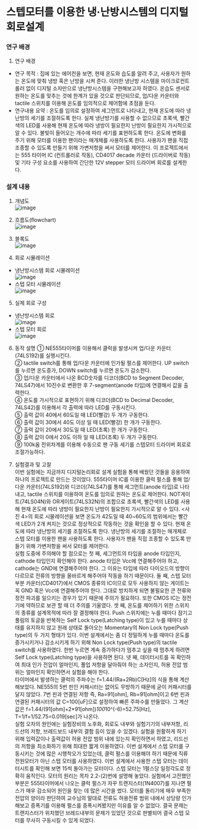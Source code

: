 # 스텝모터를 이용한 냉‧난방시스템의 디지털회로설계

### 연구 배경
1. 연구 배경

- 연구 목적 : 집에 있는 에어컨을 보면, 현재 온도와 습도를 알려 주고, 사용자가 원하는 온도에 맞춰 냉방 혹은 난방을 시켜 준다. 이러한 냉난방 시스템을 마이크로컨트롤러 없이 디지털 소자만으로 냉난방시스템을 구현해보고자 하였다. 온습도 센서로 원하는 온도를 맞추는 것에 한계가 있을 것으로 판단되므로, 업/다운 카운터와 tactile 스위치를 이용해 온도를 임의적으로 제어함에 초점을 둔다.
- 연구내용 요약 : 온도를 임의로 설정하여 세그먼트로 나타내고, 현재 온도에 따라 냉난방의 세기를 조절하도록 한다. 실제 냉난방기를 사용할 수 없으므로 초록색, 빨간색의 LED를 사용해 현재 온도에 따라 냉방이 필요한지 난방이 필요한지 가시적으로 알 수 있다. 불빛이 들어오는 개수에 따라 세기를 표현하도록 한다. 온도에 변화를 주기 위해 모터를 이용한 팬이라는 매개체를 사용하도록 한다. 사용자가 팬을 직접 조종할 수 있도록 만들기 위해 가변저항을 써서 모터를 제어한다. 이 프로젝트에서는 555 타이머 IC (컨트롤러로 작동), CD4017 decade 카운터 (드라이버로 작동) 및 기타 구성 요소를 사용하여 간단한 12V stepper 모터 드라이버 회로를 설계한다.

### 설계 내용
1. 개념도<br>
![image](https://user-images.githubusercontent.com/59759468/105456985-72d9f280-5cc9-11eb-946a-b625bd1bc6db.png)

2. 흐름도(flowchart)<br>
![image](https://user-images.githubusercontent.com/59759468/105457053-8dac6700-5cc9-11eb-8626-827f39b6c728.png)

3. 블록도<br>
![image](https://user-images.githubusercontent.com/59759468/105457145-acaaf900-5cc9-11eb-96a0-b4755ddd13e2.png)

4. 회로 시뮬레이션<br>
- 냉난방시스템 회로 시뮬레이션<br>
![image](https://user-images.githubusercontent.com/59759468/105457198-c2b8b980-5cc9-11eb-83fd-cfce1f0cbfcf.png)
- 스텝 모터 시뮬레이션<br>
![image](https://user-images.githubusercontent.com/59759468/105457209-c6e4d700-5cc9-11eb-947e-2d95757f5727.png)

5. 실제 회로 구성
- 냉난방시스템 회로<br>
![image](https://user-images.githubusercontent.com/59759468/105457478-3eb30180-5cca-11eb-9cf0-dcff76638692.png)
- 스텝 모터 회로<br>
![image](https://user-images.githubusercontent.com/59759468/105457484-41155b80-5cca-11eb-958c-269da602186a.png)

6. 동작 설명
  ① NE555타이머를 이용해서 클럭을 발생시켜 업/다운 카운터(74LS192)를 실행시킨다.<br>
  ② tactile switch를 통해 업/다운 카운터에 인가될 펄스를 제어한다. UP switch를 누르면 온도증가, DOWN switch를 누르면 온도가 감소한다. <br>
  ③ 업/다운 카운터에서 나온 BCD숫자를 디코더(BCD to Segment Decoder, 74LS47)에서 10진수로 변환한 후 7-segment(anode 타입)에 연결해서 값을 출력한다.<br>
  ④ 온도를 가시적으로 표현하기 위해 디코더(BCD to Decimal Decoder, 74LS42)를 이용해서 각 출력에 따라 LED를 구동시킨다.<br>
  ⑤ 출력 값이 40에서 60도일 때 LED(빨강) 두 개가 구동한다.<br>
  ⑥ 출력 값이 30에서 40도 이상 일 때 LED(빨강) 한 개가 구동한다.<br>
  ⑦ 출력 값이 20에서 30도일 때 LED(초록) 한 개가 구동한다.<br>
  ⑧ 출력 값이 0에서 20도 이하 일 때 LED(초록) 두 개가 구동한다.<br>
  ⑨ 100k옴 전위차계를 이용해 수동으로 팬 구동 세기를 스텝모터 드라이버 회로로 조절가능하다.
  
7. 실험결과 및 고찰<br>
  이번 실험에는 지금까지 디지털논리회로 설계 실험을 통해 배웠던 것들을 응용하여 하나의 프로젝트로 만드는 것이었다. 555타이머 IC를 이용한 클럭 펄스를 통해 업/다운 카운터(74LS192)와 디코더(74LS47)를 통해 세그먼트(anode 타입)로 나타내고, tactile 스위치를 이용하여 온도를 임의로 원하는 온도로 제어한다. NOT게이트(74LS04N)와 OR게이트(74LS32N)의 조합으로 초록색, 빨간색의 LED를 사용해 현재 온도에 따라 냉방이 필요한지 난방이 필요한지 가시적으로 알 수 있다. <사진 4>의 회로 시물레이션을 보면 온도가 42도일 때 40~60도의 범위에서는 빨간색 LED가 2개 켜지는 것으로 정상적으로 작동하는 것을 확인을 할 수 있다. 현재 온도에 따라 냉난방의 세기를 조절하도록 한다. 냉난방의 세기를 조절하는 매개체로 스텝 모터를 이용한 팬을 사용하도록 한다. 사용자가 팬을 직접 조종할 수 있도록 만들기 위해 가변저항을 써서 모터를 제어한다. <br>
  실험 도중에 주의해야 할 점으로는 첫 째, 세그먼트의 타입을 anode 타입인지, cathode 타입인지 확인해야 한다. anode 타입은 Vcc에 연결해주어야 하고, cathode는 GND에 연결해주어야 한다. 그 이유는 타입에 따라 다이오드의 방향이 다르므로 전류의 방향을 올바르게 해주어야 작동을 하기 때문이다. 둘 째, 스텝 모터 부분 카운터(CD4017)에서 CMOS 종류의 IC이므로 모두 사용하지 않는 게이트는 꼭 GND 혹은 Vcc에 연결해주어야 한다. 그대로 방치하게 되면 불필요한 큰 전류와 정전 파괴를 일으키는 경우가 있기 때문에 주의가 필요하다. 또한 CMOS IC는 정전기에 약하므로 보관 할 때 더 주의를 기울였다. 셋 째, 온도를 제어하기 위한 스위치의 종류를 설계목적에 따라 잘 결정해야 한다. Push 스위치에는 누를 때마다 잠기고 풀림의 토글을 반복하는 Self Lock type(Latching type)이 있고 누를 때마다 상태를 유지하지 않고 원래 상태로 돌아오는 Momentary의 Non Lock type(Push type)의 두 가지 형태가 있다. 이번 설계에서는 좀 더 정밀하게 누를 때마다 온도를 증가시키거나 감소시키게 하기 위해 Non Lock type(Push type)의 tactile switch를 사용하였다. 한번 누르면 계속 증가하다가 멈추고 싶을 때 멈추게 하려면 Self Lock type(Latching type)을 사용하면 된다. 넷 째, 데이터시트를 꼭 확인하여 최대 인가 전압이 얼마인지, 풀업 저항을 달아줘야 하는 소자인지, 허용 전압 범위는 얼마인지 확인하면서 실험을 해야 한다. <br>
  타이머에서 발생하는 클럭의 주파수는 f=1.44/(Ra+2Rb)C[Hz]의 식을 통해 계산해보았다. NE555의 5번 핀인 커패시터는 없어도 무방하기 때문에 굳이 커패시터를 달지 않았다. 7번 핀과 연결된 저항 즉, Ra=91[ohm], Rb=91[ohm]이고 6번 핀과 연결된 커패시터의 값 C=100[uF]으로 설정하여 빠른 주파수를 만들었다. 그 계산값은 f=1.44/(91[ohm]+2*91[ohm])*100*10^(-6)=52.75[Hz], T=1/f=1/52.75=0.019[sec]가 나온다. <br>
  실험 오차의 원인에는 실험장비의 노후화, 회로도 내부와 실험기기의 내부저항, 리드선의 저항, 브레드보드 내부의 결함 등이 있을 수 있겠다. 실험을 원활하게 하기 위해 입력값이나 출력값이 허용 전압 범위 내에 있는지 확인하면서 하였고, 리드선의 저항을 최소화하기 위해 최대한 짧게 이용하였다. 이번 설계에서 스텝 모터를 구동시키는 것에 많은 시행착오가 있었는데, 클럭 펄스를 이용해야 하기 때문에 직류전원모터가 아닌 스텝 모터를 사용하였다. 이번 설계에서
  사용한 스텝 모터는 데이터시트를 확인해 보면 15씩 돌아가는 모터이다. 스텝 모터는 1펄스당 일정각도로 정확히 움직인다. 모터의 원리는 목차 2.2-(2)번에 설명해 놓았다. 실험에서 고전했던 부분은 555타이머에서 나오는 클럭 펄스가 자꾸 트랜지스터(1N4007)를 지나면 펄스가 매우 감소되어 원인을 찾는 데 많은 시간을 썼다. 모터를 돌리기에 매우 부족한 전압의 양이라 판단하여 교수님의 말대로 전류도 허용전류 범위 내에서 상당량 인가해보고 증폭기를 이용해 펄스를 증폭시켜봤지만 이유를 알 수 없었다. 결국 문제는 트랜지스터가 위치했던 브레드내부의 문제가 있었던 것으로 판별되어 결국 스텝 모터를 무사히 구동시킬 수 있게 되었다. 

